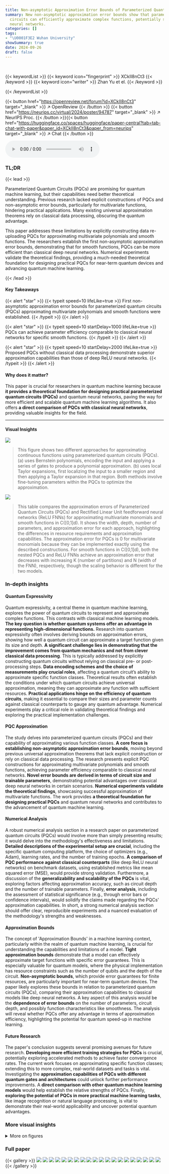```yaml
---
title: Non-asymptotic Approximation Error Bounds of Parameterized Quantum Circuits
summary: New non-asymptotic approximation error bounds show that parameterized quantum
  circuits can efficiently approximate complex functions, potentially surpassing classical
  neural networks.
categories: []
tags:
- "\U0001F3E2 Wuhan University"
showSummary: true
date: 2024-09-26
draft: false
---
```


<br>

{{< keywordList >}}
{{< keyword icon="fingerprint" >}} XCkII8nCt3 {{< /keyword >}}
{{< keyword icon="writer" >}} Zhan Yu et el. {{< /keyword >}}
 
{{< /keywordList >}}

{{< button href="https://openreview.net/forum?id=XCkII8nCt3" target="_blank" >}}
↗ OpenReview
{{< /button >}}
{{< button href="https://neurips.cc/virtual/2024/poster/94787" target="_blank" >}}
↗ NeurIPS Proc.
{{< /button >}}{{< button href="https://huggingface.co/spaces/huggingface/paper-central?tab=tab-chat-with-paper&paper_id=XCkII8nCt3&paper_from=neurips" target="_blank" >}}
↗ Chat
{{< /button >}}



<audio controls>
    <source src="https://ai-paper-reviewer.com/XCkII8nCt3/podcast.wav" type="audio/wav">
    Your browser does not support the audio element.
</audio>


### TL;DR


{{< lead >}}

Parameterized Quantum Circuits (PQCs) are promising for quantum machine learning, but their capabilities need better theoretical understanding.  Previous research lacked explicit constructions of PQCs and non-asymptotic error bounds, particularly for multivariate functions, hindering practical applications. Many existing universal approximation theorems rely on classical data processing, obscuring the quantum advantage.

This paper addresses these limitations by explicitly constructing data re-uploading PQCs for approximating multivariate polynomials and smooth functions.  The researchers establish the first non-asymptotic approximation error bounds, demonstrating that for smooth functions, PQCs can be more efficient than classical deep neural networks.  Numerical experiments validate the theoretical findings, providing a much-needed theoretical foundation for designing practical PQCs for near-term quantum devices and advancing quantum machine learning.

{{< /lead >}}


#### Key Takeaways

{{< alert "star" >}}
{{< typeit speed=10 lifeLike=true >}} First non-asymptotic approximation error bounds for parameterized quantum circuits (PQCs) approximating multivariate polynomials and smooth functions were established. {{< /typeit >}}
{{< /alert >}}

{{< alert "star" >}}
{{< typeit speed=10 startDelay=1000 lifeLike=true >}} PQCs can achieve parameter efficiency comparable to classical neural networks for specific smooth functions. {{< /typeit >}}
{{< /alert >}}

{{< alert "star" >}}
{{< typeit speed=10 startDelay=2000 lifeLike=true >}} Proposed PQCs without classical data processing demonstrate superior approximation capabilities than those of deep ReLU neural networks. {{< /typeit >}}
{{< /alert >}}

#### Why does it matter?
This paper is crucial for researchers in quantum machine learning because **it provides a theoretical foundation for designing practical parameterized quantum circuits (PQCs)** and quantum neural networks, paving the way for more efficient and scalable quantum machine learning algorithms.  It also offers **a direct comparison of PQCs with classical neural networks**, providing valuable insights for the field.

------
#### Visual Insights



![](https://ai-paper-reviewer.com/XCkII8nCt3/figures_2_1.jpg)

> This figure shows two different approaches for approximating continuous functions using parameterized quantum circuits (PQCs).  (a) uses Bernstein polynomials, encoding the input and applying a series of gates to produce a polynomial approximation.  (b) uses local Taylor expansions, first localizing the input to a smaller region and then applying a Taylor expansion in that region.  Both methods involve fine-tuning parameters within the PQCs to optimize the approximation.





![](https://ai-paper-reviewer.com/XCkII8nCt3/tables_30_1.jpg)

> This table compares the approximation errors of Parameterized Quantum Circuits (PQCs) and Rectified Linear Unit feedforward neural networks (ReLU FNNs) for approximating multivariate monomials and smooth functions in C([0,1]d).  It shows the width, depth, number of parameters, and approximation error for each approach, highlighting the differences in resource requirements and approximation capabilities.  The approximation error for PQCs is 0 for multivariate monomials because they can be implemented exactly using the described constructions.  For smooth functions in C([0,1]d), both the nested PQCs and ReLU FNNs achieve an approximation error that decreases with increasing K (number of partitions) and N (width of the FNN), respectively,  though the scaling behavior is different for the two models.





### In-depth insights


#### Quantum Expressivity
Quantum expressivity, a central theme in quantum machine learning, explores the power of quantum circuits to represent and approximate complex functions.  This contrasts with classical machine learning models.  **The key question is whether quantum systems offer an advantage in representing high-dimensional functions.**  Research into quantum expressivity often involves deriving bounds on approximation errors, showing how well a quantum circuit can approximate a target function given its size and depth.  **A significant challenge lies in demonstrating that the improvement comes from quantum mechanics and not from clever classical data processing**.  This is typically addressed by explicitly constructing quantum circuits without relying on classical pre- or post-processing steps.  **Data encoding schemes and the choice of measurements play crucial roles**, affecting a quantum circuit’s ability to approximate specific function classes. Theoretical results often establish the conditions under which quantum circuits achieve universal approximation, meaning they can approximate any function with sufficient resources.  **Practical applications hinge on the efficiency of quantum circuits**, making it essential to compare their sizes and parameter counts against classical counterparts to gauge any quantum advantage. Numerical experiments play a critical role in validating theoretical findings and exploring the practical implementation challenges.

#### PQC Approximation
The study delves into parameterized quantum circuits (PQCs) and their capability of approximating various function classes.  **A core focus is establishing non-asymptotic approximation error bounds**, moving beyond previous universal approximation theorems that lack explicit construction or rely on classical data processing.  The research presents explicit PQC constructions for approximating multivariate polynomials and smooth functions, achieving parameter efficiency comparable to classical neural networks. **Novel error bounds are derived in terms of circuit size and trainable parameters**, demonstrating potential advantages over classical deep neural networks in certain scenarios.  **Numerical experiments validate the theoretical findings**, showcasing successful approximation of multivariate functions.  The work provides **a theoretical foundation for designing practical PQCs** and quantum neural networks and contributes to the advancement of quantum machine learning.

#### Numerical Analysis
A robust numerical analysis section in a research paper on parameterized quantum circuits (PQCs) would involve more than simply presenting results; it would delve into the methodology's effectiveness and limitations.  **Detailed descriptions of the experimental setup are crucial**, including the specific quantum computing platform, the choice of optimizers (e.g., Adam), learning rates, and the number of training epochs.  **A comparison of PQC performance against classical counterparts** (like deep ReLU neural networks) on benchmark datasets, using established metrics like mean squared error (MSE), would provide strong validation.  Furthermore, a discussion of the **generalizability and scalability of the PQCs** is vital, exploring factors affecting approximation accuracy, such as circuit depth and the number of trainable parameters.  Finally, **error analysis**, including the assessment of statistical significance (e.g., through error bars or confidence intervals), would solidify the claims made regarding the PQCs' approximation capabilities.  In short, a strong numerical analysis section should offer clear, reproducible experiments and a nuanced evaluation of the methodology's strengths and weaknesses.

#### Approximation Bounds
The concept of 'Approximation Bounds' in a machine learning context, particularly within the realm of quantum machine learning, is crucial for understanding the capabilities and limitations of a model.  **Tight approximation bounds** demonstrate that a model can effectively approximate target functions with specific error guarantees.  This is especially valuable for quantum models, where the physical implementation has resource constraints such as the number of qubits and the depth of the circuit.  **Non-asymptotic bounds**, which provide error guarantees for finite resources, are particularly important for near-term quantum devices.  The paper likely explores these bounds in relation to parameterized quantum circuits (PQCs), comparing their approximation capabilities to classical models like deep neural networks.  A key aspect of this analysis would be the **dependence of error bounds** on the number of parameters, circuit depth, and possibly function characteristics like smoothness.  The analysis will reveal whether PQCs offer any advantage in terms of approximation efficiency, highlighting the potential for quantum speed-up in machine learning.

#### Future Research
The paper's conclusion suggests several promising avenues for future research.  **Developing more efficient training strategies for PQCs** is crucial, potentially exploring accelerated methods to achieve faster convergence rates.  The current work focuses on approximating specific function classes; extending this to more complex, real-world datasets and tasks is vital.  Investigating the **approximation capabilities of PQCs with different quantum gates and architectures** could unlock further performance improvements.  A **direct comparison with other quantum machine learning models** would help establish the relative strengths of PQCs.  Finally, **exploring the potential of PQCs in more practical machine learning tasks**, like image recognition or natural language processing, is vital to demonstrate their real-world applicability and uncover potential quantum advantages.


### More visual insights

<details>
<summary>More on figures
</summary>


![](https://ai-paper-reviewer.com/XCkII8nCt3/figures_6_1.jpg)

> This figure illustrates two different strategies for approximating continuous functions using parameterized quantum circuits (PQCs).  The first uses Bernstein polynomials, encoding the input into the PQC and using a linear combination of unitaries to aggregate polynomials.  The second uses local Taylor expansions, first localizing the input into regions and then using PQCs to implement local Taylor expansions in each region.


![](https://ai-paper-reviewer.com/XCkII8nCt3/figures_7_1.jpg)

> This figure shows the results of using single-qubit parameterized quantum circuits (PQCs) to approximate a piecewise constant localization function D(x).  Two different scenarios are presented: one with K=2 intervals and another with K=10 intervals.  The plots illustrate the PQC output versus the input x, demonstrating the approximation capability of the PQCs.  The approximation improves as the number of intervals (K) increases.


![](https://ai-paper-reviewer.com/XCkII8nCt3/figures_8_1.jpg)

> This figure shows the results of numerical experiments for approximating a bivariate polynomial function using PQCs.  The left two panels display the PQC's output for K=2 and K=10, respectively, while the right panel shows the target function.  The approximation process involves two steps: 1) learning a piecewise-constant function; and 2) learning the Taylor expansion of the target function.  The results demonstrate improved approximation performance as K increases, aligning with theoretical findings. The K value represents the number of intervals for the piecewise-constant function.


![](https://ai-paper-reviewer.com/XCkII8nCt3/figures_28_1.jpg)

> This figure shows two different approaches for approximating continuous functions using parameterized quantum circuits (PQCs). (a) uses Bernstein polynomials, encoding the input and combining multiple polynomials. (b) uses local Taylor expansions, localizing the input and combining Taylor expansions for better approximation. Both methods involve fine-tuning trainable parameters in quantum gates.


</details>






### Full paper

{{< gallery >}}
<img src="https://ai-paper-reviewer.com/XCkII8nCt3/1.png" class="grid-w50 md:grid-w33 xl:grid-w25" />
<img src="https://ai-paper-reviewer.com/XCkII8nCt3/2.png" class="grid-w50 md:grid-w33 xl:grid-w25" />
<img src="https://ai-paper-reviewer.com/XCkII8nCt3/3.png" class="grid-w50 md:grid-w33 xl:grid-w25" />
<img src="https://ai-paper-reviewer.com/XCkII8nCt3/4.png" class="grid-w50 md:grid-w33 xl:grid-w25" />
<img src="https://ai-paper-reviewer.com/XCkII8nCt3/5.png" class="grid-w50 md:grid-w33 xl:grid-w25" />
<img src="https://ai-paper-reviewer.com/XCkII8nCt3/6.png" class="grid-w50 md:grid-w33 xl:grid-w25" />
<img src="https://ai-paper-reviewer.com/XCkII8nCt3/7.png" class="grid-w50 md:grid-w33 xl:grid-w25" />
<img src="https://ai-paper-reviewer.com/XCkII8nCt3/8.png" class="grid-w50 md:grid-w33 xl:grid-w25" />
<img src="https://ai-paper-reviewer.com/XCkII8nCt3/9.png" class="grid-w50 md:grid-w33 xl:grid-w25" />
<img src="https://ai-paper-reviewer.com/XCkII8nCt3/10.png" class="grid-w50 md:grid-w33 xl:grid-w25" />
<img src="https://ai-paper-reviewer.com/XCkII8nCt3/11.png" class="grid-w50 md:grid-w33 xl:grid-w25" />
<img src="https://ai-paper-reviewer.com/XCkII8nCt3/12.png" class="grid-w50 md:grid-w33 xl:grid-w25" />
<img src="https://ai-paper-reviewer.com/XCkII8nCt3/13.png" class="grid-w50 md:grid-w33 xl:grid-w25" />
<img src="https://ai-paper-reviewer.com/XCkII8nCt3/14.png" class="grid-w50 md:grid-w33 xl:grid-w25" />
<img src="https://ai-paper-reviewer.com/XCkII8nCt3/15.png" class="grid-w50 md:grid-w33 xl:grid-w25" />
<img src="https://ai-paper-reviewer.com/XCkII8nCt3/16.png" class="grid-w50 md:grid-w33 xl:grid-w25" />
<img src="https://ai-paper-reviewer.com/XCkII8nCt3/17.png" class="grid-w50 md:grid-w33 xl:grid-w25" />
<img src="https://ai-paper-reviewer.com/XCkII8nCt3/18.png" class="grid-w50 md:grid-w33 xl:grid-w25" />
<img src="https://ai-paper-reviewer.com/XCkII8nCt3/19.png" class="grid-w50 md:grid-w33 xl:grid-w25" />
<img src="https://ai-paper-reviewer.com/XCkII8nCt3/20.png" class="grid-w50 md:grid-w33 xl:grid-w25" />
{{< /gallery >}}